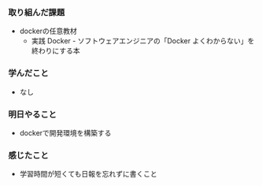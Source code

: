 ### 取り組んだ課題
- dockerの任意教材
    - 実践 Docker - ソフトウェアエンジニアの「Docker よくわからない」を終わりにする本   

### 学んだこと
- なし

### 明日やること
- dockerで開発環境を構築する

### 感じたこと
- 学習時間が短くても日報を忘れずに書くこと